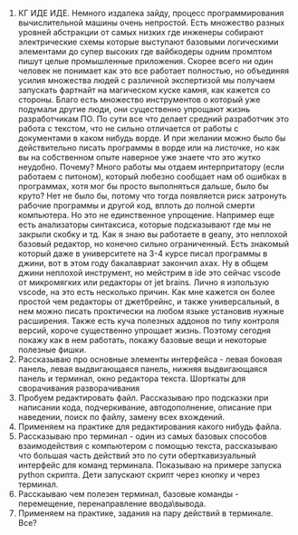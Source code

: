 1. КГ ИДЕ
ИДЕ. Немного издалека зайду, процесс программирования вычислительной машины очень непростой. Есть множество разных уровней абстракции от самых низких где инженеры собирают электрические схемы которые выступают базовыми логическими элементами до супер высоких где вайбкодеры одним промптом пишут целые промышленные приложения. Скорее всего ни один человек не понимает как это все работает полностью, но объединяя усилия множества людей с различной экспертизой мы получаем запускать фартнайт на магическом куске камня, как кажется со стороны. Благо есть множество инструментов о который уже подумали другие люди, они существенно упрощают жизнь разработчикам ПО. По сути все что делает средний разработчик это работа с текстом, что не сильно отличается от работы с документами в каком нибудь ворде. И при желании можно было бы действительно писать программы в ворде или на листочке, но как вы на собственном опыте наверное уже знаете что это жутко неудобно. Почему? Много работы мы отдаем интерпритатору (если работаем с питоном), который любезно сообщает нам об ошибках в программах, хотя мог бы просто выполняться дальше, было бы круто? Нет не было бы, потому что тогда появляется риск затронуть рабочие программы и другой код, вплоть до полной смерти компьютера. Но это не единственное упрощение. Например еще есть анализаторы синтаксиса, которые подсказывают где мы не закрыли скобку и тд. Как я знаю вы работаете в geany, это неплохой базовый редактор, но конечно сильно ограниченный. Есть знакомый который даже в университете на 3-4 курсе писал программы в джини, вот в этом году бакалавриат закончил ахах. Ну в общем джини неплохой инструмент, но мейстрим в ide это сейчас vscode от микромягких или редакторы от jet brains. Лично я изпользую vscode, на это есть несколько причин. Как мне кажется он более простой чем редакторы от джетбрейнс, и также универсальный, в нем можно писать проктически на любом языке установив нужные расширения. Также есть куча полезных аддонов по типу контроля версий, короче существенно упрощает жизнь. Поэтому сегодня покажу как в нем работать, покажу базовые вещи и некоторые полезные фишки. 
1. Рассказываю про основные элементы интерфейса - левая боковая панель, левая выдвигающаяся панель, нижняя выдвигающаяся панель и терминал, окно редактора текста. Шорткаты для сворачивания разворачивания
2. Пробуем редактировать файл. Рассказываю про подсказки при написании кода, подчеркивание, автодополнение, описание при наведении, поиск по файлу, замену всех вхождений.
3. Применяем на практике для редактирования какого нибудь файла.
4. Рассказываю про терминал - один из самых базовых способов взаимодействия с компьютером с помощью текста, рассказываю что большая часть действий это по сути оберткавизуальный интерфейс для команд терминала. Показываю на примере запуска python скрипта. Дети запускают скрипт через кнопку и через терминал.
5. Расскаываю чем полезен терминал, базовые команды - перемещение, перенаправление ввода\вывода.
6. Применяем на практике, задания на пару действий в терминале.
Все?
